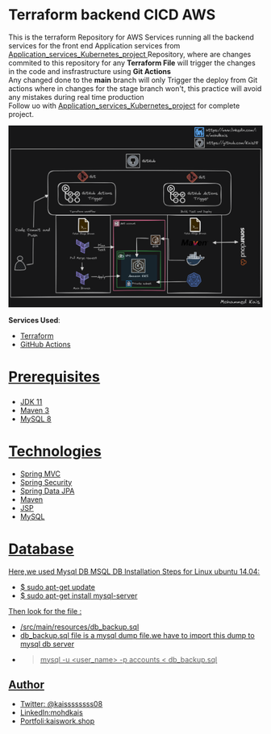 # Terraform backend CICD AWS
This is the terraform Repository for AWS Services running  all the backend services for the front end Application services from [Application_services_Kubernetes_project
](https://github.com/Kais18/Application_services_Kubernetes_project) Repository, where are changes commited to this repository for any **Terraform File** will trigger the changes in the code and insfrastructure
using **Git Actions** <br />
Any changed done to the **main** branch will only Trigger the deploy from Git actions where in changes for the stage branch won't, this practice will avoid any mistakes during real time production <br />
Follow uo with  [Application_services_Kubernetes_project](https://github.com/Kais18/Application_services_Kubernetes_project) for complete project.

![Architecture Diagram](gitaction_dark.png)

**Services Used**:

- <u> Terraform <u />
- <u> GitHub Actions <u />
  
# Prerequisites
#####
- JDK 11
- Maven 3
- MySQL 8 

# Technologies 
- Spring MVC
- Spring Security
- Spring Data JPA
- Maven
- JSP
- MySQL
# Database
Here,we used Mysql DB 
MSQL DB Installation Steps for Linux ubuntu 14.04:
- $ sudo apt-get update
- $ sudo apt-get install mysql-server

Then look for the file :
- /src/main/resources/db_backup.sql
- db_backup.sql file is a mysql dump file.we have to import this dump to mysql db server
- > mysql -u <user_name> -p accounts < db_backup.sql

  
## Author
- Twitter: [@kaissssssss08](https://twitter.com/kaissssssss08)
- LinkedIn:[mohdkais](https://www.linkedin.com/in/mohdkais/)
- Portfoli:[kaiswork.shop](https://www.kaiswork.shop)
